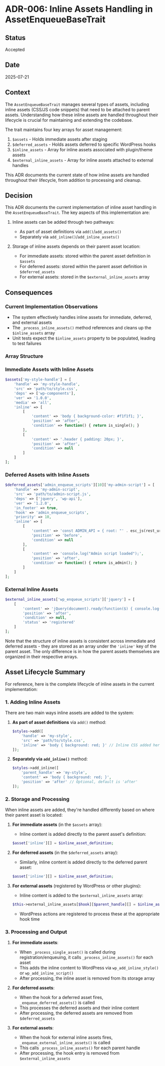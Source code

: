 # ADR-006: Inline Assets Handling in AssetEnqueueBaseTrait

## Status

Accepted

## Date

2025-07-21

## Context

The `AssetEnqueueBaseTrait` manages several types of assets, including inline assets (CSS/JS code snippets) that need to be attached to parent assets. Understanding how these inline assets are handled throughout their lifecycle is crucial for maintaining and extending the codebase.

The trait maintains four key arrays for asset management:

1. `$assets` - Holds immediate assets after staging
2. `$deferred_assets` - Holds assets deferred to specific WordPress hooks
3. `$inline_assets` - Array for inline assets associated with plugin/theme assets
4. `$external_inline_assets` - Array for inline assets attached to external handles

This ADR documents the current state of how inline assets are handled throughout their lifecycle, from addition to processing and cleanup.

## Decision

This ADR documents the current implementation of inline asset handling in the `AssetEnqueueBaseTrait`. The key aspects of this implementation are:

1. Inline assets can be added through two pathways:

   - As part of asset definitions via `add()`/`add_assets()`
   - Separately via `add_inline()`/`add_inline_assets()`

2. Storage of inline assets depends on their parent asset location:
   - For immediate assets: stored within the parent asset definition in `$assets`
   - For deferred assets: stored within the parent asset definition in `$deferred_assets`
   - For external assets: stored in the `$external_inline_assets` array

## Consequences

### Current Implementation Observations

- The system effectively handles inline assets for immediate, deferred, and external assets
- The `_process_inline_assets()` method references and cleans up the `$inline_assets` array
- Unit tests expect the `$inline_assets` property to be populated, leading to test failures

### Array Structure

### Immediate Assets with Inline Assets

```php
$assets['my-style-handle'] = [
    'handle' => 'my-style-handle',
    'src' => 'path/to/style.css',
    'deps' => ['wp-components'],
    'ver' => '1.0.0',
    'media' => 'all',
    'inline' => [
        [
            'content' => 'body { background-color: #f1f1f1; }',
            'position' => 'after',
            'condition' => function() { return is_single(); }
        ],
        [
            'content' => '.header { padding: 20px; }',
            'position' => 'after',
            'condition' => null
        ]
    ]
];
```

### Deferred Assets with Inline Assets

```php
$deferred_assets['admin_enqueue_scripts'][10]['my-admin-script'] = [
    'handle' => 'my-admin-script',
    'src' => 'path/to/admin-script.js',
    'deps' => ['jquery', 'wp-api'],
    'ver' => '1.2.0',
    'in_footer' => true,
    'hook' => 'admin_enqueue_scripts',
    'priority' => 10,
    'inline' => [
        [
            'content' => 'const ADMIN_API = { root: "' . esc_js(rest_url()) . '" };',
            'position' => 'before',
            'condition' => null
        ],
        [
            'content' => 'console.log("Admin script loaded");',
            'position' => 'after',
            'condition' => function() { return is_admin(); }
        ]
    ]
];
```

### External Inline Assets

```php
$external_inline_assets['wp_enqueue_scripts']['jquery'] = [
    [
        'content' => 'jQuery(document).ready(function($) { console.log("Document ready!"); });',
        'position' => 'after',
        'condition' => null,
        'status' => 'registered'
    ]
];
```

Note that the structure of inline assets is consistent across immediate and deferred assets - they are stored as an array under the `'inline'` key of the parent asset. The only difference is in how the parent assets themselves are organized in their respective arrays.

## Asset Lifecycle Summary

For reference, here is the complete lifecycle of inline assets in the current implementation:

### 1. Adding Inline Assets

There are two main ways inline assets are added to the system:

1. **As part of asset definitions** via `add()` method:

   ```php
   $styles->add([
       'handle' => 'my-style',
       'src' => 'path/to/style.css',
       'inline' => 'body { background: red; }' // Inline CSS added here
   ]);
   ```

2. **Separately via `add_inline()`** method:

   ```php
   $styles->add_inline([
       'parent_handle' => 'my-style',
       'content' => 'body { background: red; }',
       'position' => 'after' // Optional, default is 'after'
   ]);
   ```

### 2. Storage and Processing

When inline assets are added, they're handled differently based on where their parent asset is located:

1. **For immediate assets** (in the `$assets` array):

   - Inline content is added directly to the parent asset's definition:

   ```php
   $asset['inline'][] = $inline_asset_definition;
   ```

2. **For deferred assets** (in the `$deferred_assets` array):

   - Similarly, inline content is added directly to the deferred parent asset:

   ```php
   $asset['inline'][] = $inline_asset_definition;
   ```

3. **For external assets** (registered by WordPress or other plugins):

   - Inline content is added to the `$external_inline_assets` array:

   ```php
   $this->external_inline_assets[$hook][$parent_handle][] = $inline_asset_definition;
   ```

   - WordPress actions are registered to process these at the appropriate hook time

### 3. Processing and Output

1. **For immediate assets**:

   - When `_process_single_asset()` is called during registration/enqueuing, it calls `_process_inline_assets()` for each asset
   - This adds the inline content to WordPress via `wp_add_inline_style()` or `wp_add_inline_script()`
   - After processing, the inline asset is removed from its storage array

2. **For deferred assets**:

   - When the hook for a deferred asset fires, `_enqueue_deferred_assets()` is called
   - This processes the deferred assets and their inline content
   - After processing, the deferred assets are removed from `$deferred_assets`

3. **For external assets**:
   - When the hook for external inline assets fires, `_enqueue_external_inline_assets()` is called
   - This calls `_process_inline_assets()` for each parent handle
   - After processing, the hook entry is removed from `$external_inline_assets`
